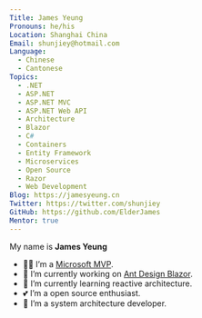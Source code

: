 ```yaml
---
Title: James Yeung
Pronouns: he/his
Location: Shanghai China
Email: shunjiey@hotmail.com
Language:
  - Chinese
  - Cantonese
Topics:
  - .NET
  - ASP.NET
  - ASP.NET MVC
  - ASP.NET Web API
  - Architecture
  - Blazor
  - C#
  - Containers
  - Entity Framework
  - Microservices
  - Open Source
  - Razor
  - Web Development
Blog: https://jamesyeung.cn
Twitter: https://twitter.com/shunjiey
GitHub: https://github.com/ElderJames
Mentor: true
---
```

My name is **James Yeung**

- 👨‍💻 I’m a [Microsoft MVP](https://mvp.microsoft.com/en-us/PublicProfile/5003987).
- 🔭 I’m currently working on [Ant Design Blazor](https://github.com/ant-design-blazor/ant-design-blazor).
- 🌱 I’m currently learning reactive architecture.
- 💕 I’m a open source enthusiast.
- 🖖 I’m a system architecture developer.
